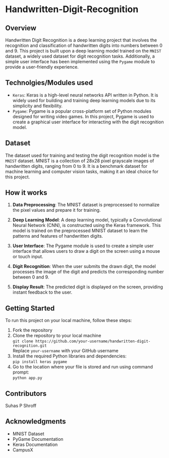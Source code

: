 # Handwritten-Digit-Recognition

## Overview

Handwritten Digit Recognition is a deep learning project that involves the recognition and classification of handwritten digits into numbers between 0 and 9. This project is built upon a deep learning model trained on the `MNIST` dataset, a widely used dataset for digit recognition tasks. Additionally, a simple user interface has been implemented using the `Pygame` module to provide a user-friendly experience.

## Technolgies/Modules used

- `Keras`: Keras is a high-level neural networks API written in Python. It is widely used for building and training deep learning models due to its simplicity and flexibility.
- `Pygame`: Pygame is a popular cross-platform set of Python modules designed for writing video games. In this project, Pygame is used to create a graphical user interface for interacting with the digit recognition model.

## Dataset

The dataset used for training and testing the digit recognition model is the `MNIST` dataset. MNIST is a collection of 28x28 pixel grayscale images of handwritten digits, ranging from 0 to 9. It is a benchmark dataset for machine learning and computer vision tasks, making it an ideal choice for this project.

## How it works

1. **Data Preprocessing**: The MNIST dataset is preprocessed to normalize the pixel values and prepare it for training.

2. **Deep Learning Model**: A deep learning model, typically a Convolutional Neural Network (CNN), is constructed using the Keras framework. This model is trained on the preprocessed MNIST dataset to learn the patterns and features of handwritten digits.

3. **User Interface**: The Pygame module is used to create a simple user interface that allows users to draw a digit on the screen using a mouse or touch input.

4. **Digit Recognition**: When the user submits the drawn digit, the model processes the image of the digit and predicts the corresponding number between 0 and 9.

5. **Display Result**: The predicted digit is displayed on the screen, providing instant feedback to the user.

## Getting Started

To run this project on your local machine, follow these steps:

1. Fork the repository
2. Clone the repository to your local machine <br>`git clone https://github.com/your-username/handwritten-digit-recognition.git`
   <br>
   Replace `your-username` with your GitHub username
3. Install the required Python libraries and dependencies:
   <br>
   `pip install keras pygame`
   <br>
4. Go to the location where your file is stored and run using command prompt:
   <br>
   `python app.py`

## Contributors

Suhas P Shroff

## Acknowledgments

- MNIST Dataset
- PyGame Documentation
- Keras Documentation
- CampusX
